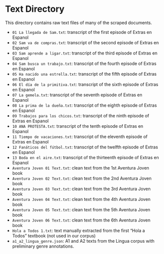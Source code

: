 # Text Directory
This directory contains raw text files of many of the scraped documents.
- `01 La llegada de Sam.txt`: transcript of the first episode of Extras en Espanol
- `02 Sam va de compras.txt`: transcript of the second episode of Extras en Espanol
- `03 Sam aprende a ligar.txt`: transcript of the third episode of Extras en Espanol
- `04 Sam busca un trabajo.txt`: transcript of the fourth episode of Extras en Espanol
- `05 Ha nacido una estrella.txt`: transcript of the fifth episode of Extras en Espanol
- `06 El día de la primitiva.txt`: transcript of the sixth episode of Extras en Espanol
- `07 La gemela.txt`: transcript of the seventh episode of Extras en Espanol
- `08 La prima de la dueña.txt`: transcript of the eighth episode of Extras en Espanol
- `09 Trabajos para los chicos.txt`: transcript of the ninth episode of Extras en Espanol
- `10 ANA PROTESTA.txt`: transcript of the tenth episode of Extras en Espanol
- `11 Tiempo de vacaciones.txt`: transcript of the eleventh episode of Extras en Espanol
- `12 Fanáticos del fútbol.txt`: transcript of the twelfth episode of Extras en Espanol
- `13 Boda en el aire.txt`: transcript of the thirteenth episode of Extras en Espanol
- `Aventura Joven 01 Text.txt`: clean text from the 1st Aventura Joven book
- `Aventura Joven 02 Text.txt`: clean text from the 2nd Aventura Joven book
- `Aventura Joven 03 Text.txt`: clean text from the 3rd Aventura Joven book
- `Aventura Joven 04 Text.txt`: clean text from the 4th Aventura Joven book
- `Aventura Joven 05 Text.txt`: clean text from the 5th Aventura Joven book
- `Aventura Joven 06 Text.txt`: clean text from the 6th Aventura Joven book
- `Hola a Todos 1.txt`: text manually extracted from the first “Hola a Todos” textbook (not used in our corpus)
- `a1_a2_lingua_genre.json`: A1 and A2 texts from the Lingua corpus with preliminary genre annotations.
